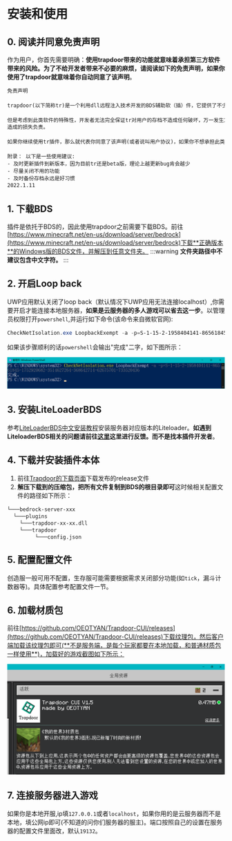 # 安装和使用

## 0. 阅读并同意免责声明

作为用户，你首先需要明确：**使用trapdoor带来的功能就意味着承担第三方软件带来的风险。**为了不给开发者带来不必要的麻烦，请阅读如下的免责声明，如果**你使用了trapdoor就意味着你自动同意了该声明**。


```txt
免责声明

trapdoor(以下简称tr)是一个利用dll远程注入技术开发的BDS辅助软（插）件，它提供了不少方便玩家的功能，给生电玩家创造了便利。此外，tr本身是开源免费的，内部没有任何恶意代码，原则上也不会对存档造成任何损害。

但是考虑到此类软件的特殊性，开发者无法完全保证tr对用户的存档不造成任何破坏，万一发生意外情况，开发者不会也没有能力对tr对用户
造成的损失负责。

如果你继续使用tr插件，那么就代表你同意了该声明(或者说叫用户协议)，如果你不想承担此类风险，请停止使用tr插件。

附录： 以下是一些使用建议:
- 及时更新插件到新版本，因为目前tr还是beta版，理论上越更新bug肯会越少
- 尽量关闭不用的功能
- 及时备份存档永远是好习惯
2022.1.11
```

## 1. 下载BDS

插件是依托于BDS的，因此使用trapdoor之前需要下载BDS。前往[https://www.minecraft.net/en-us/download/server/bedrock](https://www.minecraft.net/en-us/download/server/bedrock)下载**正确版本**的Windows版的BDS文件，并解压到任意文件夹。
:::warning
**文件夹路径中不建议包含中文字符。**
:::

## 2. 开启Loop back

UWP应用默认关闭了loop back（默认情况下UWP应用无法连接localhost）,你需要开启才能连接本地服务器，**如果是云服务器的多人游戏可以省去这一步**。以管理员权限打开`powershell`,并运行如下命令(该命令来自微软官网):

```powershell
CheckNetIsolation.exe LoopbackExempt -a -p=S-1-15-2-1958404141-86561845-1752920682-3514627264-368642714-62675701-733520436
```

如果该步骤顺利的话`powershell`会输出"完成"二字，如下图所示：

![](./img/pw.png)
## 3. 安装LiteLoaderBDS

参考[LiteLoaderBDS中文安装教程](https://github.com/LiteLDev/LiteLoaderBDS#for-windows)安装服务器对应版本的Liteloader。**如遇到LiteloaderBDS相关的问题请前往[这里](https://github.com/LiteLDev/LiteLoaderBDS/issues)这里进行反馈。而不是找本插件开发者**。

## 4. 下载并安装插件本体

1. 前往[Trapdoor的下载页面](https://github.com/hhhxiao/trapdoor-ll/releases)下载发布的release文件
2. **解压下载到的压缩包，把所有文件复制到BDS的根目录即可**这时候相关配置文件的路径如下所示：

```
└───bedrock-server-xxx
  └───plugins
  	└───trapdoor-xx-xx.dll
    └───trapdoor
         └───config.json
```

## 5. 配置配置文件

创造服一般可用不配置，生存服可能需要根据需求关闭部分功能(如`tick`，漏斗计数器等)。具体配置参考配置文件一节。


## 6. 加载材质包
前往[https://github.com/OEOTYAN/Trapdoor-CUI/releases](https://github.com/OEOTYAN/Trapdoor-CUI/releases)下载纹理包，然后客户端加载该纹理包即可(**不是服务端，是每个玩家都要在本地加载，和普通材质包一样使用**)，加载好的游戏截图如下所示：

![](./img/rsp.png)
## 7. 连接服务器进入游戏

如果你是本地开服,ip填`127.0.0.1`或者`localhost`，如果你用的是云服务器而不是本地，填公网ip即可(不知道的问你们服务器的服主)。端口按照自己的设置在服务器的配置文件里面改，默认`19132`。

